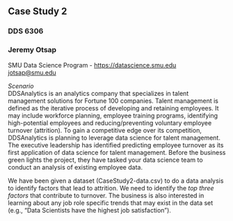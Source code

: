 ## Case Study 2    
### DDS 6306  
### Jeremy Otsap  
  
SMU Data Science Program - https://datascience.smu.edu  
jotsap@smu.edu

*Scenario*  
DDSAnalytics is an analytics company that specializes in talent management solutions for Fortune 100 companies. Talent management is defined as the iterative process of developing and retaining employees. It may include workforce planning, employee training programs, identifying high-potential employees and reducing/preventing voluntary employee turnover (attrition). To gain a competitive edge over its competition, DDSAnalytics is planning to leverage data science for talent management. The executive leadership has identified predicting employee turnover as its first application of data science for talent management. Before the business green lights the project, they have tasked your data science team to conduct an analysis of existing employee data. 
  
We have been given a dataset (CaseStudy2-data.csv) to do a data analysis to identify factors that lead to attrition.  We need to identify the *top three factors* that contribute to turnover. The business is also interested in learning about any job role specific trends that may exist in the data set (e.g., “Data Scientists have the highest job satisfaction”). 
